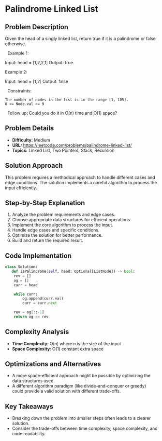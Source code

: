 # Palindrome Linked List

## Problem Description

Given the head of a singly linked list, return true if it is a palindrome or false otherwise.

 
Example 1:


Input: head = [1,2,2,1]
Output: true


Example 2:


Input: head = [1,2]
Output: false


 
Constraints:


	The number of nodes in the list is in the range [1, 105].
	0 <= Node.val <= 9


 
Follow up: Could you do it in O(n) time and O(1) space?

## Problem Details

- **Difficulty:** Medium
- **URL:** https://leetcode.com/problems/palindrome-linked-list/
- **Topics:** Linked List, Two Pointers, Stack, Recursion

## Solution Approach

This problem requires a methodical approach to handle different cases and edge conditions. The solution implements a careful algorithm to process the input efficiently.

## Step-by-Step Explanation

1. Analyze the problem requirements and edge cases.
2. Choose appropriate data structures for efficient operations.
3. Implement the core algorithm to process the input.
4. Handle edge cases and specific conditions.
5. Optimize the solution for better performance.
6. Build and return the required result.

## Code Implementation

```python
class Solution:
   def isPalindrome(self, head: Optional[ListNode]) -> bool:
    rev = []
    og = []
    curr = head
    
    while curr:
        og.append(curr.val)
        curr = curr.next
    
    rev = og[::-1]
    return og == rev
```

## Complexity Analysis

- **Time Complexity**: O(n) where n is the size of the input
- **Space Complexity**: O(1) constant extra space

## Optimizations and Alternatives

- A more space-efficient approach might be possible by optimizing the data structures used.
- A different algorithm paradigm (like divide-and-conquer or greedy) could provide a valid solution with different trade-offs.


## Key Takeaways

- Breaking down the problem into smaller steps often leads to a clearer solution.
- Consider the trade-offs between time complexity, space complexity, and code readability.

